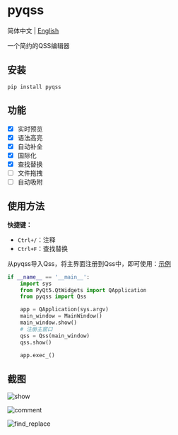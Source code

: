 # pyqss

简体中文 | [English](README-en.md)

一个简约的QSS编辑器

## 安装

```shell
pip install pyqss
```

## 功能

- [x] 实时预览
- [x] 语法高亮
- [x] 自动补全
- [x] 国际化
- [x] 查找替换
- [ ] 文件拖拽
- [ ] 自动吸附

## 使用方法

**快捷键：**

- `Ctrl+/`：注释
- `Ctrl+F`：查找替换

从pyqss导入Qss，将主界面注册到Qss中，即可使用：[示例](./examples/test.py)

```python
if __name__ == '__main__':
    import sys
    from PyQt5.QtWidgets import QApplication
    from pyqss import Qss

    app = QApplication(sys.argv)
    main_window = MainWindow()
    main_window.show()
    # 注册主窗口
    qss = Qss(main_window)
    qss.show()

    app.exec_()
```
## 截图

![show](./screen/show.png)

![comment](./screen/comment.gif)

![find_replace](./screen/find_replace.gif)